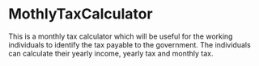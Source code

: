 # MothlyTaxCalculator
This is a monthly tax calculator which will be useful for the working individuals to identify the tax payable to the government. The individuals can calculate their yearly income, yearly tax and monthly tax.
